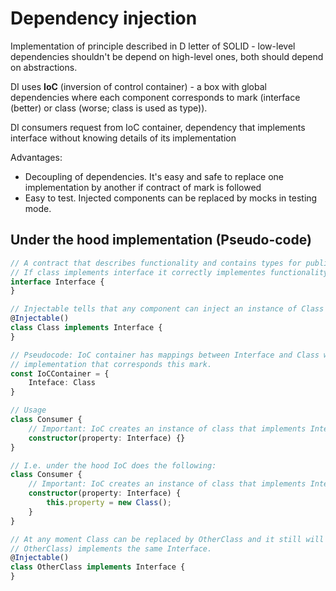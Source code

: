 # Dependency injection

Implementation of principle described in D letter of SOLID - low-level dependencies shouldn't be depend on high-level ones, both should depend on abstractions.

DI uses **IoC** (inversion of control container) - a box with global dependencies where each component corresponds to mark (interface (better) or class (worse; class is used as type)). 

DI consumers request from IoC container, dependency that implements interface without knowing details of its implementation

Advantages:
- Decoupling of dependencies. It's easy and safe to replace one implementation by another if contract of mark is followed
- Easy to test. Injected components can be replaced by mocks in testing mode.


## Under the hood implementation (Pseudo-code)

```ts
// A contract that describes functionality and contains types for public properties and methods.
// If class implements interface it correctly implementes functionality declared by interface.
interface Interface {
}

// Injectable tells that any component can inject an instance of Class by IoC
@Injectable()
class Class implements Interface {
}

// Pseudocode: IoC container has mappings between Interface and Class where Interface is a mark, Class is specific 
// implementation that corresponds this mark.
const IoCContainer = {
    Inteface: Class
}

// Usage
class Consumer {
    // Important: IoC creates an instance of class that implements Interface and saves it in property
    constructor(property: Interface) {}
}

// I.e. under the hood IoC does the following:
class Consumer {
    // Important: IoC creates an instance of class that implements Interface and saves it in property
    constructor(property: Interface) {
        this.property = new Class();
    }
}

// At any moment Class can be replaced by OtherClass and it still will work in Consumer because both (Class and 
// OtherClass) implements the same Interface.
@Injectable()
class OtherClass implements Interface {
}
```